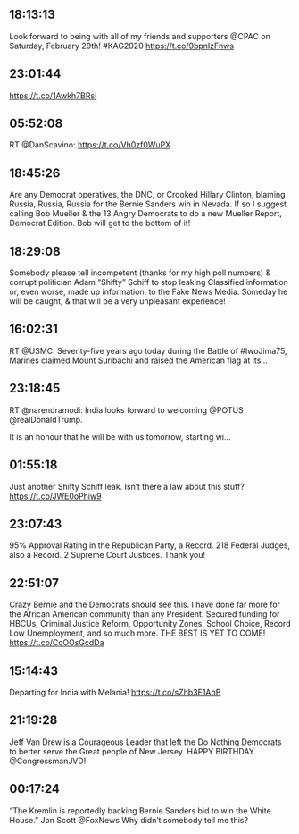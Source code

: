 ## 18:13:13
Look forward to being with all of my friends and supporters @CPAC on Saturday, February 29th! #KAG2020 https://t.co/9bpnIzFnws
## 23:01:44
https://t.co/1Awkh7BRsi
## 05:52:08
RT @DanScavino: https://t.co/Vh0zf0WuPX
## 18:45:26
Are any Democrat operatives, the DNC, or Crooked Hillary Clinton, blaming Russia, Russia, Russia for the Bernie Sanders win in Nevada. If so I suggest calling Bob Mueller &amp; the 13 Angry Democrats to do a new Mueller Report, Democrat Edition. Bob will get to the bottom of it!
## 18:29:08
Somebody please tell incompetent (thanks for my high poll numbers) &amp; corrupt politician Adam “Shifty” Schiff to stop leaking Classified information or, even worse, made up information, to the Fake News Media. Someday he will be caught, &amp; that will be a very unpleasant experience!
## 16:02:31
RT @USMC: Seventy-five years ago today during the Battle of #IwoJima75, Marines claimed Mount Suribachi and raised the American flag at its…
## 23:18:45
RT @narendramodi: India looks forward to welcoming @POTUS @realDonaldTrump. 

It is an honour that he will be with us tomorrow, starting wi…
## 01:55:18
Just another Shifty Schiff leak. Isn’t there a law about this stuff? https://t.co/JWE0oPhiw9
## 23:07:43
95% Approval Rating in the Republican Party, a Record. 218 Federal Judges, also a Record. 2 Supreme Court Justices. Thank you!
## 22:51:07
Crazy Bernie and the Democrats should see this. I have done far more for the African American community than any President. Secured funding for HBCUs, Criminal Justice Reform, Opportunity Zones, School Choice, Record Low Unemployment, and so much more. THE BEST IS YET TO COME! https://t.co/CcOOsGcdDa
## 15:14:43
Departing for India with Melania! https://t.co/sZhb3E1AoB
## 21:19:28
Jeff Van Drew is a Courageous Leader that left the Do Nothing Democrats to better serve the Great people of New Jersey. HAPPY BIRTHDAY @CongressmanJVD!
## 00:17:24
“The Kremlin is reportedly backing Bernie Sanders bid to win the White House.” Jon Scott  @FoxNews  Why didn’t somebody tell me this?
